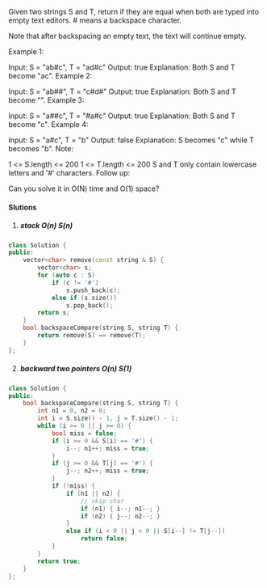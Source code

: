 Given two strings S and T, return if they are equal when both are typed into empty text editors. # means a backspace character.

Note that after backspacing an empty text, the text will continue empty.

Example 1:

Input: S = "ab#c", T = "ad#c"
Output: true
Explanation: Both S and T become "ac".
Example 2:

Input: S = "ab##", T = "c#d#"
Output: true
Explanation: Both S and T become "".
Example 3:

Input: S = "a##c", T = "#a#c"
Output: true
Explanation: Both S and T become "c".
Example 4:

Input: S = "a#c", T = "b"
Output: false
Explanation: S becomes "c" while T becomes "b".
Note:

1 <= S.length <= 200
1 <= T.length <= 200
S and T only contain lowercase letters and '#' characters.
Follow up:

Can you solve it in O(N) time and O(1) space?

#### Slutions

1. ##### stack O(n) S(n)

```c++
class Solution {
public:
    vector<char> remove(const string & S) {
        vector<char> s;
        for (auto c : S)
            if (c != '#')
                s.push_back(c);
            else if (s.size())
                s.pop_back();
        return s;
    }
    bool backspaceCompare(string S, string T) {
        return remove(S) == remove(T);
    }
};
```

2. ##### backward two pointers O(n) S(1)

```c++
class Solution {
public:
    bool backspaceCompare(string S, string T) {
        int n1 = 0, n2 = 0;
        int i = S.size() - 1, j = T.size() - 1;
        while (i >= 0 || j >= 0) {
            bool miss = false;
            if (i >= 0 && S[i] == '#') {
                i--; n1++; miss = true;
            }
            if (j >= 0 && T[j] == '#') {
                j--; n2++; miss = true;
            }
            if (!miss) {
                if (n1 || n2) {
                    // skip char
                    if (n1) { i--; n1--; }
                    if (n2) { j--; n2--; }
                }
                else if (i < 0 || j < 0 || S[i--] != T[j--])
                    return false;
            }
        }
        return true;
    }
};
```